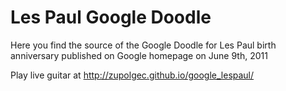 # Les Paul Google Doodle

Here you find the source of the Google Doodle for Les Paul birth anniversary published on Google homepage on June 9th, 2011

Play live guitar at http://zupolgec.github.io/google_lespaul/


